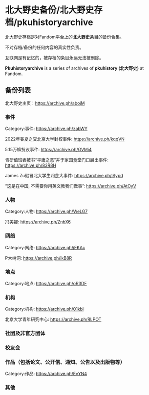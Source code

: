 # 北大野史备份/北大野史存档/pkuhistoryarchive

北大野史存档是对Fandom平台上的**北大野史**条目的备份合集。

不对存档/备份的任何内容的真实性负责。

互联网是有记忆的，被存档的条目永远无法被删除。

**Pkuhistoryarchive** is a series of archives of **pkuhistory (北大野史)** at Fandom.

## 备份列表

北大野史主页：https://archive.ph/abojM

### 事件

Category:事件: https://archive.ph/zabWY

2022年春夏之交北京大学封校事件: https://archive.ph/kqqVN

5.15万柳抗议事件: https://archive.ph/GVMi4

青研值班表被书“平庸之恶”并于家园食堂门口展出事件: https://archive.ph/83R8H

James Zu假冒北大学生润芝大事件: https://archive.ph/lSypd

“这是在中国, 不需要你用英文教我们做事”: https://archive.ph/AtOyV

### 人物

Category:人物: https://archive.ph/WeLG7

冯美娜: https://archive.ph/ZnbX6

### 网络

Category:网络: https://archive.ph/jEKAc

P大树洞: https://archive.ph/lkB8R

### 地点

Category:地点: https://archive.ph/oR3DF

### 机构

Category:机构: https://archive.ph/01kbl

北京大学青年研究中心: https://archive.ph/RLPOT

### 社团及非官方团体

### 校友会

### 作品（包括论文、公开信、通知、公告以及出版物等）

Category:作品: https://archive.ph/EvYN4

### 其他







